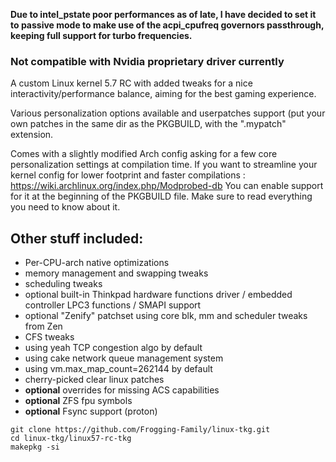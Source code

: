 **Due to intel_pstate poor performances as of late, I have decided to set it to passive mode to make use of the acpi_cpufreq governors passthrough, keeping full support for turbo frequencies.**

### Not compatible with Nvidia proprietary driver currently

A custom Linux kernel 5.7 RC with added tweaks for a nice interactivity/performance balance, aiming for the best gaming experience.

Various personalization options available and userpatches support (put your own patches in the same dir as the PKGBUILD, with the ".mypatch" extension.

Comes with a slightly modified Arch config asking for a few core personalization settings at compilation time.
If you want to streamline your kernel config for lower footprint and faster compilations : https://wiki.archlinux.org/index.php/Modprobed-db
You can enable support for it at the beginning of the PKGBUILD file. Make sure to read everything you need to know about it.

## Other stuff included:
- Per-CPU-arch native optimizations
- memory management and swapping tweaks
- scheduling tweaks
- optional built-in Thinkpad hardware functions driver / embedded controller LPC3 functions / SMAPI support
- optional "Zenify" patchset using core blk, mm and scheduler tweaks from Zen
- CFS tweaks
- using yeah TCP congestion algo by default
- using cake network queue management system
- using vm.max_map_count=262144 by default
- cherry-picked clear linux patches
- **optional** overrides for missing ACS capabilities
- **optional** ZFS fpu symbols
- **optional** Fsync support (proton)

```
git clone https://github.com/Frogging-Family/linux-tkg.git
cd linux-tkg/linux57-rc-tkg
makepkg -si
```
